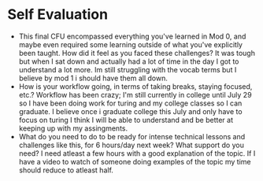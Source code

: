 # Self Evaluation

- This final CFU encompassed everything you've learned in Mod 0, and maybe even required some learning outside of what you've explicitly been taught. How did it feel as you faced these challenges? It was tough but when I sat down and actually had a lot of time in the day I got to understand a lot more. Im still struggling with the vocab terms but I believe by mod 1 i should have them all down.
- How is your workflow going, in terms of taking breaks, staying focused, etc.? Workflow has been crazy; I'm still currently in college until July 29 so I have been doing work for turing and my college classes so I can graduate. I believe once i graduate college this July and only have to focus on turing I think I will be able to understand and be better at keeping up with my assingments.
- What do you need to do to be ready for intense technical lessons and challenges like this, for 6 hours/day next week? What support do you need? I need atleast a few hours with a good explanation of the topic. If I have a video to watch of someone doing examples of the topic my time should reduce to atleast half.

